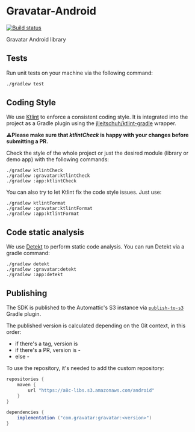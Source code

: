 # Gravatar-Android

[![Build status](https://badge.buildkite.com/8859512adb21ccf83f8f0aa03249356c6f972ff594bcae602d.svg?branch=trunk)](https://buildkite.com/automattic/gravatar-sdk-android)

Gravatar Android library

## Tests

Run unit tests on your machine via the following command:

```sh
./gradlew test
```

## Coding Style

We use [Ktlint](https://pinterest.github.io/ktlint) to enforce a consistent coding style. It
is integrated into the project as a Gradle plugin using
the [jlleitschuh/ktlint-gradle](https://github.com/jlleitschuh/ktlint-gradle) wrapper.

⚠️**Please make sure that _ktlintCheck_ is happy with your changes before submitting a PR.**

Check the style of the whole project or just the desired module (library or demo app) with the
following commands:

```
./gradlew ktlintCheck
./gradlew :gravatar:ktlintCheck
./gradlew :app:ktlintCheck
```

You can also try to let Ktlint fix the code style issues. Just use:

```
./gradlew ktlintFormat
./gradlew :gravatar:ktlintFormat
./gradlew :app:ktlintFormat
```

## Code static analysis

We use [Detekt](https://github.com/detekt/detekt) to perform static code analysis. You can run
Detekt via a gradle command:

```
./gradlew detekt
./gradlew :gravatar:detekt
./gradlew :app:detekt
```

## Publishing

The SDK is published to the Automattic's S3 instance via [`publish-to-s3`](https://github.com/Automattic/publish-to-s3-gradle-plugin) Gradle plugin.

The published version is calculated depending on the Git context, in this order:
- if there's a tag, version is <tag name>
- if there's a PR, version is <pr number>-<commit hash>
- else <branch name>-<commit hash>

To use the repository, it's needed to add the custom repository:

```groovy
repositories {
    maven {
        url "https://a8c-libs.s3.amazonaws.com/android"
    }
}

dependencies {
    implementation ("com.gravatar:gravatar:<version>")
}
```

